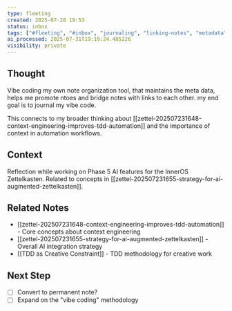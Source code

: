 ```yaml
---
type: fleeting
created: 2025-07-28 19:53
status: inbox
tags: ["#fleeting", "#inbox", "journaling", "linking-notes", "metadata", "note-taking", "personal-knowledge-management", "self-organization"]
ai_processed: 2025-07-31T19:19:24.485226
visibility: private
---
```

<!--
NOTE: This file uses a static date for validation. For new notes, use:
created: 2025-07-28 19:57
-->

## Thought  
Vibe coding my own note organization tool, that maintains the meta data, helps me promote ntoes and bridge notes with links to each other. my end goal is to journal my vibe code.

This connects to my broader thinking about [[zettel-202507231648-context-engineering-improves-tdd-automation]] and the importance of context in automation workflows.

## Context  
Reflection while working on Phase 5 AI features for the InnerOS Zettelkasten. Related to concepts in [[zettel-202507231655-strategy-for-ai-augmented-zettelkasten]].

## Related Notes
- [[zettel-202507231648-context-engineering-improves-tdd-automation]] - Core concepts about context engineering
- [[zettel-202507231655-strategy-for-ai-augmented-zettelkasten]] - Overall AI integration strategy
- [[TDD as Creative Constraint]] - TDD methodology for creative work

## Next Step  
- [ ] Convert to permanent note?
- [ ] Expand on the "vibe coding" methodology
